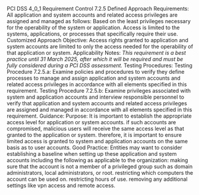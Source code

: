 PCI DSS 4_0_1 Requirement Control 7.2.5 Defined Approach Requirements: All application and system accounts and related access privileges are assigned and managed as follows: Based on the least privileges necessary for the operability of the system or application. Access is limited to the systems, applications, or processes that specifically require their use. Customized Approach Objective: Access rights granted to application and system accounts are limited to only the access needed for the operability of that application or system. Applicability Notes: _This requirement is a best practice until 31 March_ _2025, after which it will be required and must be_ _fully considered during a PCI DSS assessment._ Testing Procedures: Testing Procedure 7.2.5.a: Examine policies and procedures to verify they define processes to manage and assign application and system accounts and related access privileges in accordance with all elements specified in this requirement. Testing Procedure 7.2.5.b: Examine privileges associated with system and application accounts and interview responsible personnel to verify that application and system accounts and related access privileges are assigned and managed in accordance with all elements specified in this requirement. Guidance: Purpose: It is important to establish the appropriate access level for application or system accounts. if such accounts are compromised, malicious users will receive the same access level as that granted to the application or system. therefore, it is important to ensure limited access is granted to system and application accounts on the same basis as to user accounts. Good Practice: Entities may want to consider establishing a baseline when setting up these application and system accounts including the following as applicable to the organization: making sure that the account is not a member of a privileged group such as domain administrators, local administrators, or root. restricting which computers the account can be used on. restricting hours of use. removing any additional settings like vpn access and remote access.